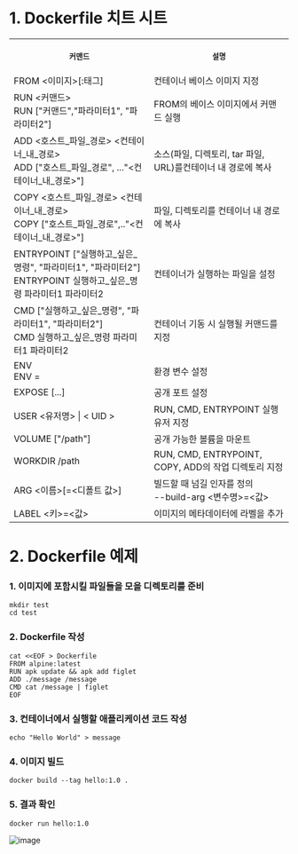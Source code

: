 # 1. Dockerfile 치트 시트

<table>
<tr>
<th align="center">
<img width="441" height="1">
<p> 
<small>
커맨드 
</small>
</p>
</th>
<th align="center">
<img width="441" height="1">
<p> 
<small>
설명
</small>
</p>
</th>
</tr>
<tr>
<td>
<!-- REMOVE THE BACKSLASHES -->
FROM <이미지>[:태그]
</td>
<td>
<!-- REMOVE THE BACKSLASHES -->
컨테이너 베이스 이미지 지정
</td>
</tr>
<tr>
<td>
<!-- REMOVE THE BACKSLASHES -->
RUN <커맨드> <br> RUN ["커맨드","파라미터1", "파라미터2"]
</td>
<td>
FROM의 베이스 이미지에서 커맨드 실행
</td>
</tr>
<tr>
<td>
<!-- REMOVE THE BACKSLASHES -->
ADD <호스트_파일_경로> <컨테이너_내_경로> <br> ADD ["호스트_파일_경로", ..."<컨테이너_내_경로>"]
</td>
<td>
소스(파일, 디렉토리, tar 파일, URL)를컨테이너 내 경로에 복사
</td>
</tr>
<tr>
<td>
<!-- REMOVE THE BACKSLASHES -->
COPY <호스트_파일_경로> <컨테이너_내_경로> <br> COPY ["호스트_파일_경로",.."<컨테이너_내_경로>"]
</td>
<td>
파일, 디렉토리를 컨테이너 내 경로에 복사
</td>
</tr>
<tr>
<td>
<!-- REMOVE THE BACKSLASHES -->
ENTRYPOINT ["실행하고_싶은_명령", "파라미터1", "파라미터2"] <br> ENTRYPOINT 실행하고_싶은_명령 파라미터1 파라미터2
</td>
<td>
컨테이너가 실행하는 파일을 설정
</td>
</tr>
<tr>
<td>
<!-- REMOVE THE BACKSLASHES -->
CMD ["실행하고_싶은_명령", "파라미터1", "파라미터2"] <br> CMD 실행하고_싶은_명령 파라미터1 파라미터2
</td>
<td>
컨테이너 기동 시 실행될 커맨드를 지정
</td>
</tr>
<tr>
<td>
<!-- REMOVE THE BACKSLASHES -->
ENV <key> <value> <br> ENV <key>=<value>
</td>
<td>
환경 변수 설정
</td>
</tr>
<tr>
<td>
<!-- REMOVE THE BACKSLASHES -->
EXPOSE <port> [<port>...]
</td>
<td>
공개 포트 설정
</td>
</tr>
<tr>
<td>
<!-- REMOVE THE BACKSLASHES -->
USER <유저명> | < UID >
</td>
<td>
RUN, CMD, ENTRYPOINT 실행 유저 지정
</td>
</tr>
<tr>
<td>
<!-- REMOVE THE BACKSLASHES -->
VOLUME ["/path"]
</td>
<td>
공개 가능한 볼륨을 마운트
</td>
</tr>
<tr>
<td>
<!-- REMOVE THE BACKSLASHES -->
WORKDIR /path
</td>
<td>
RUN, CMD, ENTRYPOINT, COPY, ADD의 작업 디렉토리 지정
</td>
</tr>
<tr>
<td>
<!-- REMOVE THE BACKSLASHES -->
ARG <이름>[=<디폴트 값>]
</td>
<td>
빌드할 때 넘길 인자를 정의 <br> --build-arg <변수명>=<값>
</td>
</tr>
<tr>
<td>
<!-- REMOVE THE BACKSLASHES -->
LABEL <키>=<값> 
</td>
<td>
이미지의 메타데이터에 라벨을 추가
</td>
</tr>
</table>

# 2. Dockerfile 예제

### 1. 이미지에 포함시킬 파일들을 모을 디렉토리를 준비
```
mkdir test
cd test
```

### 2. Dockerfile 작성
```
cat <<EOF > Dockerfile
FROM alpine:latest
RUN apk update && apk add figlet
ADD ./message /message
CMD cat /message | figlet
EOF
```

### 3. 컨테이너에서 실행할 애플리케이션 코드 작성
```
echo "Hello World" > message
```

### 4. 이미지 빌드
```
docker build --tag hello:1.0 .
```

### 5. 결과 확인
```
docker run hello:1.0
```
![image](https://user-images.githubusercontent.com/42735894/143451913-86fbff17-5e56-45bc-9d13-7ba2de0f5a0f.png)
